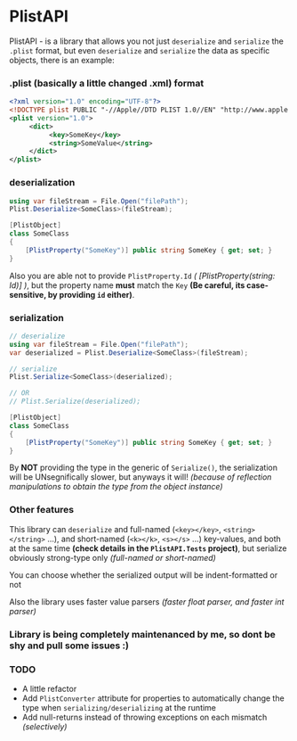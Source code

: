 # PlistAPI
 
PlistAPI - is a library that allows you not just `deserialize` and `serialize` the `.plist` format, but even `deserialize` and `serialize` the data as specific objects, there is an example:

### .plist (basically a little changed .xml) format
```xml
<?xml version="1.0" encoding="UTF-8"?>
<!DOCTYPE plist PUBLIC "-//Apple//DTD PLIST 1.0//EN" "http://www.apple.com/DTDs/PropertyList-1.0.dtd">
<plist version="1.0">
     <dict>
          <key>SomeKey</key>
          <string>SomeValue</string>
     </dict>
</plist>
```

### deserialization
```csharp
using var fileStream = File.Open("filePath");
Plist.Deserialize<SomeClass>(fileStream);

[PlistObject]
class SomeClass
{
    [PlistProperty("SomeKey")] public string SomeKey { get; set; }
}
```

Also you are able not to provide `PlistProperty.Id` *( [PlistProperty(string: Id)] )*, but the property name **must** match the `Key` **(Be careful, its case-sensitive, by providing `id` either)**.

### serialization
```csharp
// deserialize
using var fileStream = File.Open("filePath");
var deserialized = Plist.Deserialize<SomeClass>(fileStream);

// serialize
Plist.Serialize<SomeClass>(deserialized);

// OR
// Plist.Serialize(deserialized);

[PlistObject]
class SomeClass
{
    [PlistProperty("SomeKey")] public string SomeKey { get; set; }
}
```

By **NOT** providing the type in the generic of `Serialize()`, the serialization will be UNsegnifically slower, but anyways it will! *(because of reflection manipulations to obtain the type from the object instance)*

### Other features
This library can `deserialize` and full-named (`<key></key>`, `<string></string>` ...), and short-named (`<k></k>`, `<s></s>` ...) key-values, and both at the same time **(check details in the `PlistAPI.Tests` project)**, but serialize obviously strong-type only *(full-named or short-named)*

You can choose whether the serialized output will be indent-formatted or not

Also the library uses faster value parsers *(faster float parser, and faster int parser)*

### Library is being completely maintenanced by me, so dont be shy and pull some issues :)

### TODO
- A little refactor
- Add `PlistConverter` attribute for properties to automatically change the type when `serializing/deserializing` at the runtime
- Add null-returns instead of throwing exceptions on each mismatch *(selectively)*
